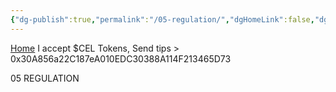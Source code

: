```yaml
---
{"dg-publish":true,"permalink":"/05-regulation/","dgHomeLink":false,"dgPassFrontmatter":false}
---
```


[Home](https://celsiusneo2022.netlify.app/)  I accept $CEL Tokens, Send tips > 0x30A856a22C187eA010EDC30388A114F213465D73 

05 REGULATION

